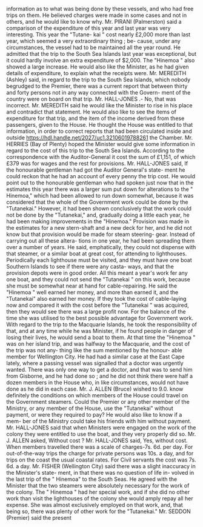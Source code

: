 information as to what was being done by these vessels, and who had free trips on them. He believed charges were made in some cases and not in others, and he would like to know why. Mr. PIRANI (Palmerston) said a comparison of the expenditure of this year and last year was very interesting. This year the "Tutane- kai " cost nearly £2,000 more than last year, which seemed a very extraordinary thing ; be- cause, under any circumstances, the vessel had to be maintained all the year round. He admitted that the trip to the South Sea Islands last year was exceptional, but it could hardly involve an extra expenditure of $2,000. The "Hinemoa " also showed a large increase. He would also like the Minister, as he had given details of expenditure, to explain what the receipts were. Mr. MEREDITH (Ashley) said, in regard to the trip to the South Sea Islands, which nobody begrudged to the Premier, there was a current report that between thirty and forty persons not in any way connected with the Govern- ment of the country were on board on that trip. Mr. HALL-JONES .- No, that was incorrect. Mr. MEREDITH said he would like the Minister to rise in his place and contradict that statement. He would also like to see the items of expenditure for that trip, and the item of the income derived from these passengers, given to the House. He thought the House was entitled to that information, in order to correct reports that had been circulated inside and outside https://hdl.handle.net/2027/uc1.32106019788261 the Chamber. Mr. HERRIES (Bay of Plenty) hoped the Minister would give some information in regard to the cost of this trip to the South Sea Islands. According to the correspondence with the Auditor-General it cost the sum of £1,151, of which £379 was for wages and the rest for provisions. Mr. HALL-JONES said, If the honourable gentleman had got the Auditor General's state- ment he could reckon that he had an account of every penny the trip cost. He would point out to the honourable gentleman who had spoken just now that in the estimates this year there was a larger sum put down for alterations to the " Hinemoa," which had been allowed to run down somewhat, because it was considered that the whole of the Government work could be done by the "Tutanekai." However, it had been shown conclusively that the work could not be done by the "Tutanekai," and, gradually doing a little each year, he had been making improvements in the "Hinemoa." Provision was made in the estimates for a new stern-shaft and a new deck for her, and he did not know but that provision would be made for steam steering- gear. Instead of carrying out all these altera- tions in one year, he had been spreading them over a number of years. He said, emphatically, they could not dispense with that steamer, or a similar boat at great cost, for attending to lighthouses. Periodically each lighthouse must be visited, and they must have one boat Southern Islands to see if there were any casta- ways, and that the provision depots were in good order. All this meant a year's work fer any one boat, and they could not send the "Tutanekai " on this work, because she must be somewhat near at hand for cable-repairing. He said the "Hinemoa " well earned her money, and more than earned it, and the "Tutanekai" also earned her money. If they took the cost of cable-laying now and compared it with the cost before the "Tutanekai " was acquired, then they would see there was a large profit now. For the balance of the time she was utilised to the best possible advantage for Government work. With regard to the trip to the Macquarie Islands, he took the responsibility of that, and at any time while he was Minister, if he found people in danger of losing their lives, he would send a boat to them. At that time the "Hinemoa " was on her island trip, and was halfway to the Macquarie, and the cost of the trip was not any- thing like the sum mentioned by the honour- able member for Wellington City. He had had a similar case at the East Cape lately, where a passing vessel was signalled that a doctor was urgently wanted. There was only one way to get a doctor, and that was to send him from Gisborne, and he had done so ; and he did not think there were half a dozen members in the House who, in like circumstances, would not have done as he did in each case. Mr. J. ALLEN (Bruce) wished to 9.0. know definitely the conditions on which members of the House could travel on the Government steamers. Could the Premier or any other member of the Ministry, or any member of the House, use the "Tutanekai" without payment, or were they required to pay? He would also like to know if a mem- ber of the Ministry could take his friends with him without payment. Mr. HALL-JONES said that when Ministers were engaged on the work of the colony they were entitled to use the boat, and they very properly did so. Mr. J. ALLEN asked, Without cost ? Mr. HALL-JONES said, Yes, without cost. When members travelled there was a scale of charges-7s. 6d. per day. For out-of-the-way trips the charge for private persons was 10s. a day, and for trips on the coast the usual coastal rates. For Civil servants the cost was 7s. 6d. a day. Mr. FISHER (Wellington City) said there was a slight inaccuracy in the Minister's state- ment, in that there was no question of life in- volved in the last trip of the " Hinemoa" to the South Seas. He agreed with the Minister that the two steamers were absolutely necessary for the work of the colony. The " Hinemoa " had her special work, and if she did no other work than visit the lighthouses of the colony she would amply repay all her expense. She was almost exclusively employed on that work, and, that being so, there was plenty of other work for the "Tutanekai." Mr. SEDDON (Premier) said the present 